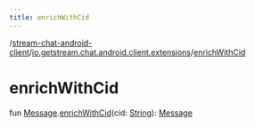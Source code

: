 ```yaml
---
title: enrichWithCid
---
```

/[stream-chat-android-client](../index.md)/[io.getstream.chat.android.client.extensions](index.md)/[enrichWithCid](enrichWithCid.md)  
  
  
  
# enrichWithCid  
fun [Message](../io.getstream.chat.android.client.models/Message/index.md).[enrichWithCid](enrichWithCid.md)(cid: [String](https://kotlinlang.org/api/latest/jvm/stdlib/kotlin/-string/index.html)): [Message](../io.getstream.chat.android.client.models/Message/index.md)
